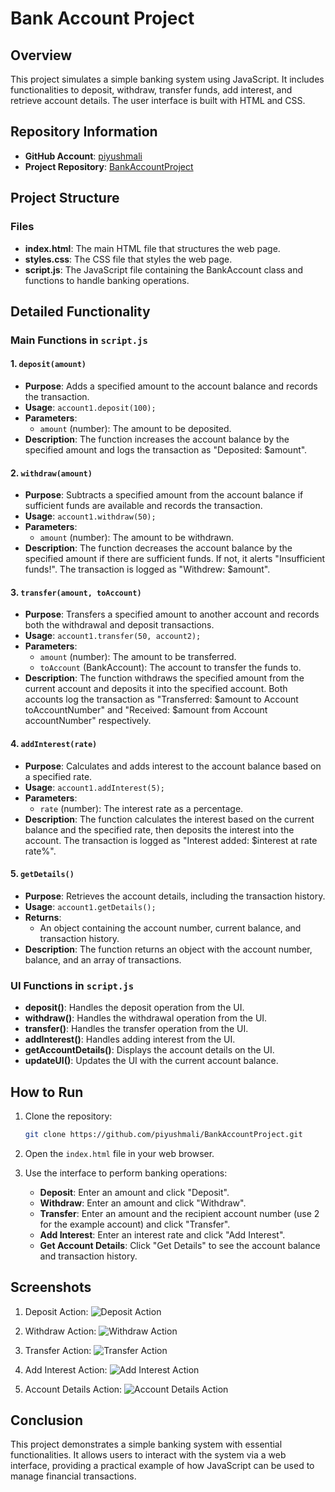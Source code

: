 # Bank Account Project

## Overview
This project simulates a simple banking system using JavaScript. It includes functionalities to deposit, withdraw, transfer funds, add interest, and retrieve account details. The user interface is built with HTML and CSS.

## Repository Information
- **GitHub Account**: [piyushmali](https://github.com/piyushmali)
- **Project Repository**: [BankAccountProject](https://github.com/piyushmali/BankAccountProject)

## Project Structure

### Files
- **index.html**: The main HTML file that structures the web page.
- **styles.css**: The CSS file that styles the web page.
- **script.js**: The JavaScript file containing the BankAccount class and functions to handle banking operations.

## Detailed Functionality

### Main Functions in `script.js`

#### 1. `deposit(amount)`
- **Purpose**: Adds a specified amount to the account balance and records the transaction.
- **Usage**: `account1.deposit(100);`
- **Parameters**: 
  - `amount` (number): The amount to be deposited.
- **Description**: The function increases the account balance by the specified amount and logs the transaction as "Deposited: $amount".

#### 2. `withdraw(amount)`
- **Purpose**: Subtracts a specified amount from the account balance if sufficient funds are available and records the transaction.
- **Usage**: `account1.withdraw(50);`
- **Parameters**: 
  - `amount` (number): The amount to be withdrawn.
- **Description**: The function decreases the account balance by the specified amount if there are sufficient funds. If not, it alerts "Insufficient funds!". The transaction is logged as "Withdrew: $amount".

#### 3. `transfer(amount, toAccount)`
- **Purpose**: Transfers a specified amount to another account and records both the withdrawal and deposit transactions.
- **Usage**: `account1.transfer(50, account2);`
- **Parameters**: 
  - `amount` (number): The amount to be transferred.
  - `toAccount` (BankAccount): The account to transfer the funds to.
- **Description**: The function withdraws the specified amount from the current account and deposits it into the specified account. Both accounts log the transaction as "Transferred: $amount to Account toAccountNumber" and "Received: $amount from Account accountNumber" respectively.

#### 4. `addInterest(rate)`
- **Purpose**: Calculates and adds interest to the account balance based on a specified rate.
- **Usage**: `account1.addInterest(5);`
- **Parameters**: 
  - `rate` (number): The interest rate as a percentage.
- **Description**: The function calculates the interest based on the current balance and the specified rate, then deposits the interest into the account. The transaction is logged as "Interest added: $interest at rate rate%".

#### 5. `getDetails()`
- **Purpose**: Retrieves the account details, including the transaction history.
- **Usage**: `account1.getDetails();`
- **Returns**: 
  - An object containing the account number, current balance, and transaction history.
- **Description**: The function returns an object with the account number, balance, and an array of transactions.

### UI Functions in `script.js`

- **deposit()**: Handles the deposit operation from the UI.
- **withdraw()**: Handles the withdrawal operation from the UI.
- **transfer()**: Handles the transfer operation from the UI.
- **addInterest()**: Handles adding interest from the UI.
- **getAccountDetails()**: Displays the account details on the UI.
- **updateUI()**: Updates the UI with the current account balance.

## How to Run

1. Clone the repository:
   ```bash
   git clone https://github.com/piyushmali/BankAccountProject.git
   ```

2. Open the `index.html` file in your web browser.

3. Use the interface to perform banking operations:
   - **Deposit**: Enter an amount and click "Deposit".
   - **Withdraw**: Enter an amount and click "Withdraw".
   - **Transfer**: Enter an amount and the recipient account number (use 2 for the example account) and click "Transfer".
   - **Add Interest**: Enter an interest rate and click "Add Interest".
   - **Get Account Details**: Click "Get Details" to see the account balance and transaction history.

## Screenshots

1. Deposit Action:
   ![Deposit Action](screenshots/1.png)

2. Withdraw Action:
   ![Withdraw Action](screenshots/2.png)

3. Transfer Action:
   ![Transfer Action](screenshots/3.png)

4. Add Interest Action:
   ![Add Interest Action](screenshots/4.png)

5. Account Details Action:
   ![Account Details Action](screenshots/5.png)


## Conclusion
This project demonstrates a simple banking system with essential functionalities. It allows users to interact with the system via a web interface, providing a practical example of how JavaScript can be used to manage financial transactions.

